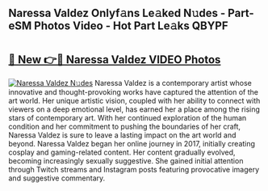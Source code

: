 ## Naressa Valdez Onlyf𝚊ns Le𝚊ked N𝚞des - Part-eSM Photos Video - Hot Part Le𝚊ks QBYPF

# <h2><a href="http://ab49110.deff.icu/?id=Naressa+Valdez">🔗 New 👉🔴 Naressa Valdez VIDEO Photos</a></h2>

[![Naressa Valdez N𝚞des](https://i.imgur.com/rIISA9y.gif)](http://ab49110.deff.icu/?id=Naressa+Valdez)
Naressa Valdez is a contemporary artist whose innovative and thought-provoking works have captured the attention of the art world. Her unique artistic vision, coupled with her ability to connect with viewers on a deep emotional level, has earned her a place among the rising stars of contemporary art. With her continued exploration of the human condition and her commitment to pushing the boundaries of her craft, Naressa Valdez is sure to leave a lasting impact on the art world and beyond. Naressa Valdez began her online journey in 2017, initially creating cosplay and gaming-related content. Her content gradually evolved, becoming increasingly sexually suggestive. She gained initial attention through Twitch streams and Instagram posts featuring provocative imagery and suggestive commentary.
